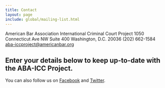 ```yaml
---
title: Contact
layout: page
include: global/mailing-list.html
---
```

American Bar Association International Criminal Court Project
1050 Connecticut Ave NW Suite 400
Washington, D.C. 20036
(202) 662-1584
aba-iccproject@americanbar.org

## Enter your details below to keep up-to-date with the ABA-ICC Project.

You can also follow us on [Facebook](http://facebook.com/ABAICCProject) and [Twitter](http://twitter.com/ABAICCProject).
